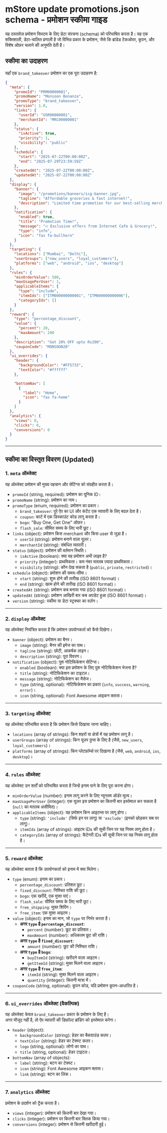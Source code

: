 # mStore update promotions.json schema - प्रमोशन स्कीमा गाइड

यह दस्तावेज़ प्रमोशन सिस्टम के लिए डेटा संरचना (schema) को परिभाषित करता है। यह एक शक्तिशाली, डेटा-चालित प्रणाली है जो विभिन्न प्रकार के प्रमोशन, जैसे कि ब्रांडेड टेकओवर, कूपन, और विशेष ऑफ़र चलाने की अनुमति देती है।

## स्कीमा का उदाहरण

यहाँ एक `brand_takeover` प्रमोशन का एक पूरा उदाहरण है:

```json
{
  "meta": {
    "promoId": "PRM00000001",
    "promoName": "Monsoon Bonanza",
    "promoType": "brand_takeover",
    "version": 1.0,
    "links": {
      "userId": "USR00000001",
      "merchantId": "MRC00000001"
    },
    "status": {
      "isActive": true,
      "priority": 1,
      "visibility": "public"
    },
    "schedule": {
      "start": "2025-07-22T00:00:00Z",
      "end": "2025-07-29T23:59:59Z"
    },
    "createdAt": "2025-07-22T00:00:00Z",
    "updatedAt": "2025-07-22T00:00:00Z"
  },
  "display": {
    "banner": {
      "image": "/promotions/banners/icg-banner.jpg",
      "tagline": "Affordable groceries & fast internet!",
      "description": "Limited time promotion for our best-selling merchant!"
    },
    "notification": {
      "enabled": true,
      "title": "Promotion Time!",
      "message": "🔥 Exclusive offers from Internet Cafe & Grocery!",
      "type": "info",
      "icon": "fas fa-bullhorn"
    }
  },
  "targeting": {
    "locations": ["Mumbai", "Delhi"],
    "userGroups": ["new_users", "loyal_customers"],
    "platforms": ["web", "android", "ios", "desktop"]
  },
  "rules": {
    "minOrderValue": 500,
    "maxUsagePerUser": 1,
    "applicableItems": {
      "type": "include",
      "itemIds": ["ITM000000000001", "ITM000000000006"],
      "categoryIds": []
    }
  },
  "reward": {
    "type": "percentage_discount",
    "value": {
      "percent": 20,
      "maxAmount": 200
    },
    "description": "Get 20% OFF upto Rs200",
    "couponCode": "MONSOON20" 
  },
  "ui_overrides": {
    "header": {
      "backgroundColor": "#FF5733",
      "textColor": "#ffffff"
    },

    "bottomNav": [
      {
        "label": "Home",
        "icon": "fas fa-home"
      }
    ]
  },
  "analytics": {
    "views": 0,
    "clicks": 0,
    "conversions": 0
  }
}
```

---
## स्कीमा का विस्तृत विवरण (Updated)

### 1. `meta` ऑब्जेक्ट
यह ऑब्जेक्ट प्रमोशन की मुख्य पहचान और सेटिंग्स को संग्रहीत करता है।

- `promoId` (string, required): प्रमोशन का यूनिक ID।
- `promoName` (string): प्रमोशन का नाम।
- `promoType` (enum, required): प्रमोशन का प्रकार।
  - `brand_takeover`: पूरे ऐप का UI और कंटेंट एक व्यापारी के लिए बदल देता है।
  - `coupon`: कार्ट में एक डिस्काउंट कोड लागू करता है।
  - `bogo`: "Buy One, Get One" ऑफ़र।
  - `flash_sale`: सीमित समय के लिए भारी छूट।
- `links` (object): प्रमोशन किस merchant और किस user से जुड़ा है।
  - `userId` (string): प्रमोशन बनाने वाला यूज़र।
  - `merchantId` (string): संबंधित व्यापारी।
- `status` (object): प्रमोशन की वर्तमान स्थिति।
  - `isActive` (boolean): क्या यह प्रमोशन अभी लाइव है?
  - `priority` (integer): प्राथमिकता। कम नंबर मतलब ज़्यादा प्राथमिकता।
  - `visibility` (string): कौन देख सकता है (`public`, `private`, `restricted`)।
- `schedule` (object): प्रमोशन की समय-सीमा।
  - `start` (string): शुरू होने की तारीख (ISO 8601 format)।
  - `end` (string): खत्म होने की तारीख (ISO 8601 format)।
- `createdAt` (string): प्रमोशन कब बनाया गया (ISO 8601 format)।
- `updatedAt` (string): प्रमोशन आखिरी बार कब अपडेट हुआ (ISO 8601 format)।
- `version` (string): स्कीमा या डेटा स्ट्रक्चर का वर्ज़न।  

---

### 2. `display` ऑब्जेक्ट
यह ऑब्जेक्ट नियंत्रित करता है कि प्रमोशन उपयोगकर्ता को कैसे दिखेगा।

- `banner` (object): प्रमोशन का बैनर।
  - `image` (string): बैनर की इमेज का पाथ।
  - `tagline` (string): छोटी, आकर्षक लाइन।
  - `description` (string): पूरा विवरण।
- `notification` (object): पुश नोटिफिकेशन सेटिंग्स।
  - `enabled` (boolean): क्या इस प्रमोशन के लिए पुश नोटिफिकेशन भेजना है?
  - `title` (string): नोटिफिकेशन का टाइटल।
  - `message` (string): नोटिफिकेशन का मैसेज।
  - `type` (string, optional): नोटिफिकेशन का प्रकार (`info`, `success`, `warning`, `error`)।
  - `icon` (string, optional): Font Awesome आइकन क्लास।

---

### 3. `targeting` ऑब्जेक्ट
यह ऑब्जेक्ट परिभाषित करता है कि प्रमोशन किसे दिखाया जाना चाहिए।

- `locations` (array of strings): किन शहरों या क्षेत्रों में यह प्रमोशन लागू है।
- `userGroups` (array of strings): किन यूज़र ग्रुप्स के लिए है (जैसे, `new_users`, `loyal_customers`)।
- `platforms` (array of strings): किन प्लेटफ़ॉर्म्स पर दिखाना है (जैसे, `web`, `android`, `ios`, `desktop`)।

---

### 4. `rules` ऑब्जेक्ट
यह ऑब्जेक्ट उन शर्तों को परिभाषित करता है जिन्हें इनाम पाने के लिए पूरा करना होगा।

- `minOrderValue` (number): इनाम लागू करने के लिए न्यूनतम ऑर्डर मूल्य।
- `maxUsagePerUser` (integer): एक यूज़र इस प्रमोशन का कितनी बार इस्तेमाल कर सकता है (`null` का मतलब असीमित)।
- `applicableItems` (object): यह प्रमोशन किन आइटम्स पर लागू होगा।
  - `type` (string): `'include'` (सिर्फ इन पर लागू) या `'exclude'` (इनको छोड़कर सब पर लागू)।
  - `itemIds` (array of strings): आइटम IDs की सूची जिन पर यह नियम लागू होता है।
  - `categoryIds` (array of strings): कैटेगरी IDs की सूची जिन पर यह नियम लागू होता है।

---

### 5. `reward` ऑब्जेक्ट
यह ऑब्जेक्ट बताता है कि उपयोगकर्ता को इनाम में क्या मिलेगा।

- `type` (enum): इनाम का प्रकार।
  - `percentage_discount`: प्रतिशत छूट।
  - `fixed_discount`: निश्चित राशि की छूट।
  - `bogo`: एक खरीदें, एक मुफ्त पाएं।
  - `flash_sale`: सीमित समय के लिए भारी छूट।
  - `free_shipping`: मुफ़्त शिपिंग।
  - `free_item`: एक मुफ़्त आइटम।
- `value` (object): इनाम का मान, जो `type` पर निर्भर करता है।
  - **अगर `type` है `percentage_discount`**:
    - `percent` (number): छूट का प्रतिशत।
    - `maxAmount` (number): अधिकतम छूट की राशि।
  - **अगर `type` है `fixed_discount`**:
    - `amount` (number): छूट की निश्चित राशि।
  - **अगर `type` है `bogo`**:
    - `buyItemId` (string): खरीदने वाला आइटम।
    - `getItemId` (string): मुफ़्त मिलने वाला आइटम।
  - **अगर `type` है `free_item`**:
    - `itemId` (string): मुफ़्त मिलने वाला आइटम।
    - `quantity` (integer): कितनी मात्रा में।
- `couponCode` (string, optional): कूपन कोड, यदि प्रमोशन कूपन-आधारित है।
---

### 6. `ui_overrides` ऑब्जेक्ट (वैकल्पिक)
यह ऑब्जेक्ट केवल `brand_takeover` प्रकार के प्रमोशन के लिए है।  
अगर मौजूद नहीं है, तो ऐप व्यापारी की डिफ़ॉल्ट ब्रांडिंग को इस्तेमाल करेगा।

- `header` (object):
  - `backgroundColor` (string): हेडर का बैकग्राउंड कलर।
  - `textColor` (string): हेडर का टेक्स्ट कलर।
  - `logo` (string, optional): लोगो का पाथ।
  - `title` (string, optional): हेडर टाइटल।
- `bottomNav` (array of objects):
  - `label` (string): बटन का टेक्स्ट।
  - `icon` (string): Font Awesome आइकन क्लास।
  - `link` (string): बटन का लिंक।

---

### 7. `analytics` ऑब्जेक्ट
प्रमोशन के प्रदर्शन को ट्रैक करता है।

- `views` (integer): प्रमोशन को कितनी बार देखा गया।
- `clicks` (integer): प्रमोशन पर कितनी बार क्लिक किया गया।
- `conversions` (integer): प्रमोशन से कितनी खरीदारी हुई।